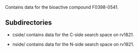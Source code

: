 Contains data for the bioactive compound F0398-0541.

## Subdirectories

- cside/ contains data for the C-side search space on rv1821.

- nside/ contains data for the N-side search space on rv1821.

